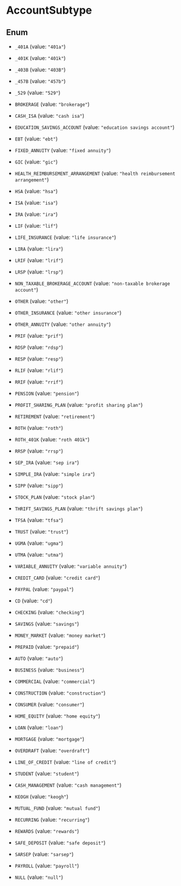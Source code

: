 

# AccountSubtype

## Enum


* `_401A` (value: `"401a"`)

* `_401K` (value: `"401k"`)

* `_403B` (value: `"403B"`)

* `_457B` (value: `"457b"`)

* `_529` (value: `"529"`)

* `BROKERAGE` (value: `"brokerage"`)

* `CASH_ISA` (value: `"cash isa"`)

* `EDUCATION_SAVINGS_ACCOUNT` (value: `"education savings account"`)

* `EBT` (value: `"ebt"`)

* `FIXED_ANNUITY` (value: `"fixed annuity"`)

* `GIC` (value: `"gic"`)

* `HEALTH_REIMBURSEMENT_ARRANGEMENT` (value: `"health reimbursement arrangement"`)

* `HSA` (value: `"hsa"`)

* `ISA` (value: `"isa"`)

* `IRA` (value: `"ira"`)

* `LIF` (value: `"lif"`)

* `LIFE_INSURANCE` (value: `"life insurance"`)

* `LIRA` (value: `"lira"`)

* `LRIF` (value: `"lrif"`)

* `LRSP` (value: `"lrsp"`)

* `NON_TAXABLE_BROKERAGE_ACCOUNT` (value: `"non-taxable brokerage account"`)

* `OTHER` (value: `"other"`)

* `OTHER_INSURANCE` (value: `"other insurance"`)

* `OTHER_ANNUITY` (value: `"other annuity"`)

* `PRIF` (value: `"prif"`)

* `RDSP` (value: `"rdsp"`)

* `RESP` (value: `"resp"`)

* `RLIF` (value: `"rlif"`)

* `RRIF` (value: `"rrif"`)

* `PENSION` (value: `"pension"`)

* `PROFIT_SHARING_PLAN` (value: `"profit sharing plan"`)

* `RETIREMENT` (value: `"retirement"`)

* `ROTH` (value: `"roth"`)

* `ROTH_401K` (value: `"roth 401k"`)

* `RRSP` (value: `"rrsp"`)

* `SEP_IRA` (value: `"sep ira"`)

* `SIMPLE_IRA` (value: `"simple ira"`)

* `SIPP` (value: `"sipp"`)

* `STOCK_PLAN` (value: `"stock plan"`)

* `THRIFT_SAVINGS_PLAN` (value: `"thrift savings plan"`)

* `TFSA` (value: `"tfsa"`)

* `TRUST` (value: `"trust"`)

* `UGMA` (value: `"ugma"`)

* `UTMA` (value: `"utma"`)

* `VARIABLE_ANNUITY` (value: `"variable annuity"`)

* `CREDIT_CARD` (value: `"credit card"`)

* `PAYPAL` (value: `"paypal"`)

* `CD` (value: `"cd"`)

* `CHECKING` (value: `"checking"`)

* `SAVINGS` (value: `"savings"`)

* `MONEY_MARKET` (value: `"money market"`)

* `PREPAID` (value: `"prepaid"`)

* `AUTO` (value: `"auto"`)

* `BUSINESS` (value: `"business"`)

* `COMMERCIAL` (value: `"commercial"`)

* `CONSTRUCTION` (value: `"construction"`)

* `CONSUMER` (value: `"consumer"`)

* `HOME_EQUITY` (value: `"home equity"`)

* `LOAN` (value: `"loan"`)

* `MORTGAGE` (value: `"mortgage"`)

* `OVERDRAFT` (value: `"overdraft"`)

* `LINE_OF_CREDIT` (value: `"line of credit"`)

* `STUDENT` (value: `"student"`)

* `CASH_MANAGEMENT` (value: `"cash management"`)

* `KEOGH` (value: `"keogh"`)

* `MUTUAL_FUND` (value: `"mutual fund"`)

* `RECURRING` (value: `"recurring"`)

* `REWARDS` (value: `"rewards"`)

* `SAFE_DEPOSIT` (value: `"safe deposit"`)

* `SARSEP` (value: `"sarsep"`)

* `PAYROLL` (value: `"payroll"`)

* `NULL` (value: `"null"`)



